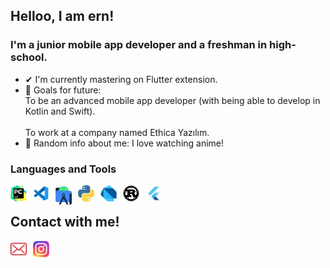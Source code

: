 ## Helloo, I am ern!

### I'm a junior mobile app developer and a freshman in high-school.

- ✔ I'm currently mastering on Flutter extension.
- 🎯 Goals for future:<br>
    To be an advanced mobile app developer (with being able to develop in Kotlin and Swift).<br><br>
    To work at a company named Ethica Yazılım.
- 👀 Random info about me: I love watching anime!

### Languages and Tools

[<img align="left" alt="PyCharm" width="26px" src="./img/pycharm.png" style="padding-right:10px;"/>][pycharm_route]
[<img align="left" alt="Visual Studio Code" width="26px" src="./img/vscode.png" style="padding-right:10px;"/>][vscode_route]
[<img align="left" alt="Android Studio" width="26px" src="./img/android-studio.png" style="padding-right:10px;"/>][androidstudio_route]
[<img align="left" alt="Python" width="26px" src="./img/python.png" style="padding-right:10px;"/>][route]
[<img align="left" alt="Dart" width="26px" src="./img/dart.png" style="padding-right:10px;"/>][route]
[<img align="left" alt="Rust" width="26px" src="./img/rust.png" style="padding-right:10px;"/>][route]
[<img align="left" alt="Flutter" width="26px" src="./img/flutter.png" style="padding-right:10px;"/>][flutter_route]
<br>


## Contact with me!

[<img align="left" alt="Mail" width="26px" src="./img/mail.png" style="padding-right:10px;"/>][mail]
[<img align="left" alt="Instagram" width="26px" src="./img/instagram.png" style="padding-right:10px;"/>][instagram]

[route]: https://github.com/ernkedy/tum-kodlarim
[flutter_route]: https://github.com/ernkedy/itu_mtal_mesajlasma
[vscode_route]: https://code.visualstudio.com/
[androidstudio_route]: https://developer.android.com/studio
[mail]: erendevelop@gmail.com
[instagram]: https://www.instagram.com/erenmturhan/
[pycharm_route]: https://www.jetbrains.com/pycharm/